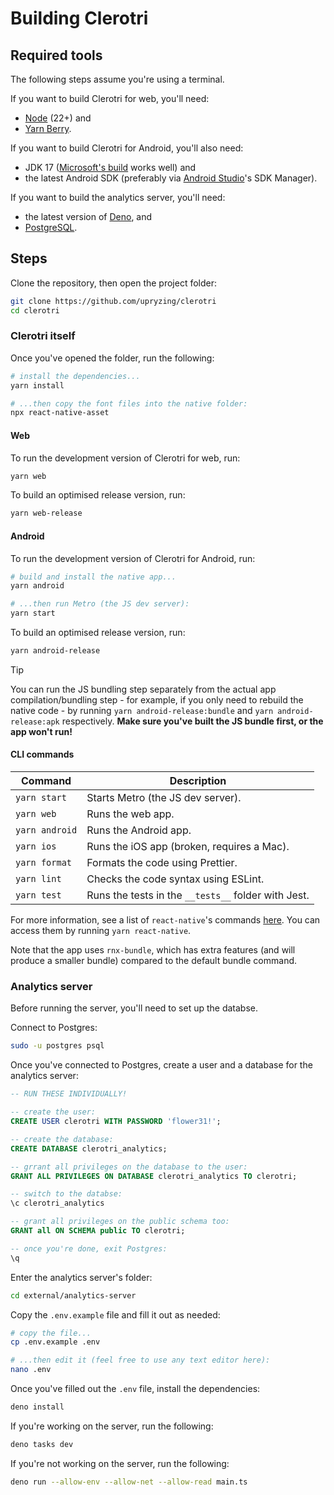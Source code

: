 # Building Clerotri

## Required tools

The following steps assume you're using a terminal.

If you want to build Clerotri for web, you'll need:

- [Node](https://nodejs.org/en/) (22+) and
- [Yarn Berry](https://yarnpkg.com/getting-started/install).

If you want to build Clerotri for Android, you'll also need:

- JDK 17 ([Microsoft's build](https://learn.microsoft.com/en-gb/java/openjdk/download) works well) and
- the latest Android SDK (preferably via [Android Studio](https://developer.android.com/studio)'s SDK Manager).

If you want to build the analytics server, you'll need:

- the latest version of [Deno](https://deno.com), and
- [PostgreSQL](https://postgresql.org).

## Steps

Clone the repository, then open the project folder:

```sh
git clone https://github.com/upryzing/clerotri
cd clerotri
```

### Clerotri itself

Once you've opened the folder, run the following:

```sh
# install the dependencies...
yarn install

# ...then copy the font files into the native folder:
npx react-native-asset
```

#### Web

To run the development version of Clerotri for web, run:

```sh
yarn web
```

To build an optimised release version, run:

```sh
yarn web-release
```

#### Android

To run the development version of Clerotri for Android, run:

```sh
# build and install the native app...
yarn android

# ...then run Metro (the JS dev server):
yarn start
```

To build an optimised release version, run:

```sh
yarn android-release
```

> [!TIP]
> You can run the JS bundling step separately from the actual app compilation/bundling step - for example, if you only need to rebuild the native code - by running `yarn android-release:bundle` and `yarn android-release:apk` respectively. **Make sure you've built the JS bundle first, or the app won't run!**

#### CLI commands

| Command        | Description                                         |
| -------------- | --------------------------------------------------- |
| `yarn start`   | Starts Metro (the JS dev server).                   |
| `yarn web`     | Runs the web app.                                   |
| `yarn android` | Runs the Android app.                               |
| `yarn ios`     | Runs the iOS app (broken, requires a Mac).          |
| `yarn format`  | Formats the code using Prettier.                    |
| `yarn lint`    | Checks the code syntax using ESLint.                |
| `yarn test`    | Runs the tests in the `__tests__` folder with Jest. |

For more information, see a list of `react-native`'s commands [here](https://github.com/react-native-community/cli/blob/master/docs/commands.md). You can access them by running `yarn react-native`.

Note that the app uses `rnx-bundle`, which has extra features (and will produce a smaller bundle) compared to the default bundle command.

### Analytics server

Before running the server, you'll need to set up the databse.

Connect to Postgres:

```sh
sudo -u postgres psql
```

Once you've connected to Postgres, create a user and a database for the analytics server:

```sql
-- RUN THESE INDIVIDUALLY!

-- create the user:
CREATE USER clerotri WITH PASSWORD 'flower31!';

-- create the database:
CREATE DATABASE clerotri_analytics;

-- grrant all privileges on the database to the user:
GRANT ALL PRIVILEGES ON DATABASE clerotri_analytics TO clerotri;

-- switch to the databse:
\c clerotri_analytics

-- grant all privileges on the public schema too:
GRANT all ON SCHEMA public TO clerotri;

-- once you're done, exit Postgres:
\q
```

Enter the analytics server's folder:

```sh
cd external/analytics-server
```

Copy the `.env.example` file and fill it out as needed:

```sh
# copy the file...
cp .env.example .env

# ...then edit it (feel free to use any text editor here):
nano .env
```

Once you've filled out the `.env` file, install the dependencies:

```sh
deno install
```

If you're working on the server, run the following:

```sh
deno tasks dev
```

If you're not working on the server, run the following:

```sh
deno run --allow-env --allow-net --allow-read main.ts

```
